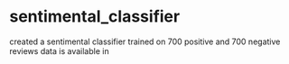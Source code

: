 # sentimental_classifier
created a sentimental classifier trained on 700 positive and 700 negative reviews data is available in 
